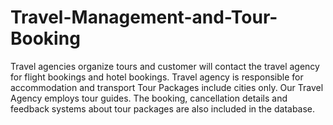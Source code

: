 # Travel-Management-and-Tour-Booking
Travel agencies organize tours and customer will contact the travel agency for flight bookings and hotel bookings. Travel agency is responsible for accommodation and transport Tour Packages include cities only. Our Travel Agency employs tour guides. The booking, cancellation details and feedback systems about tour packages are also included in the database.

